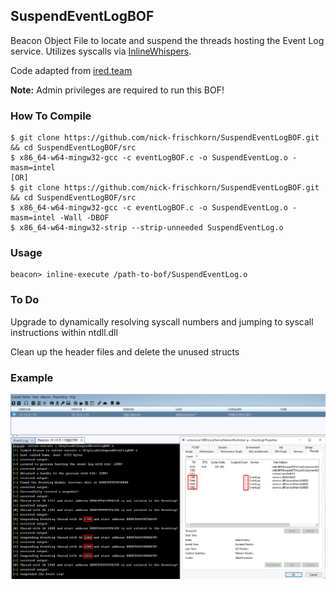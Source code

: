 ## SuspendEventLogBOF

Beacon Object File to locate and suspend the threads hosting the Event Log service. Utilizes syscalls via [InlineWhispers](https://github.com/outflanknl/InlineWhispers).

Code adapted from [ired.team](https://www.ired.team/offensive-security/defense-evasion/disabling-windows-event-logs-by-suspending-eventlog-service-threads)

**Note:** Admin privileges are required to run this BOF!

### How To Compile
```
$ git clone https://github.com/nick-frischkorn/SuspendEventLogBOF.git && cd SuspendEventLogBOF/src
$ x86_64-w64-mingw32-gcc -c eventLogBOF.c -o SuspendEventLog.o -masm=intel
[OR]
$ git clone https://github.com/nick-frischkorn/SuspendEventLogBOF.git && cd SuspendEventLogBOF/src
$ x86_64-w64-mingw32-gcc -c eventLogBOF.c -o SuspendEventLog.o -masm=intel -Wall -DBOF
$ x86_64-w64-mingw32-strip --strip-unneeded SuspendEventLog.o
```
### Usage
```
beacon> inline-execute /path-to-bof/SuspendEventLog.o
```
### To Do
Upgrade to dynamically resolving syscall numbers and jumping to syscall instructions within ntdll.dll

Clean up the header files and delete the unused structs

### Example
![after](images/after.png)
